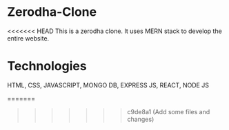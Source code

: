 # Zerodha-Clone
<<<<<<< HEAD
This is a zerodha clone. It uses MERN stack to develop the entire website.

# Technologies
HTML,
CSS,
JAVASCRIPT,
MONGO DB,
EXPRESS JS,
REACT,
NODE JS

=======
>>>>>>> c9de8a1 (Add some files and changes)
